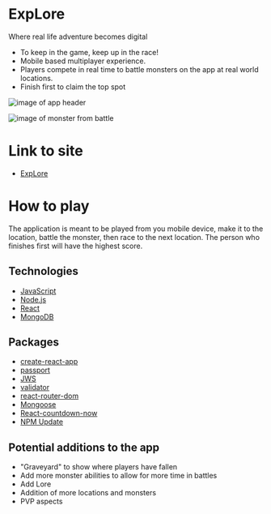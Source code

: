 # ExpLore

Where real life adventure becomes digital
* To keep in the game, keep up in the race!
* Mobile based multiplayer experience.
* Players compete in real time to battle monsters on the app at real world locations.
* Finish first to claim the top spot

![image of app header]()

![image of monster from battle]()

# Link to site

* [ExpLore](https://fierce-brook-85506.herokuapp.com/)

# How to play

The application is meant to be played from you mobile device, make it to the location, battle the monster, then race to the next location. The person who finishes first will have the highest score.

## Technologies 

* [JavaScript](https://devdocs.io/javascript/)
* [Node.js](https://nodejs.org/en/docs/)
* [React](https://reactjs.org/docs/getting-started.html)
* [MongoDB](https://docs.mongodb.com/manual/)

## Packages

* [create-react-app](https://www.npmjs.com/package/create-react-app)
* [passport](http://www.passportjs.org/)
* [JWS](https://www.npmjs.com/package/jws)
* [validator](https://www.npmjs.com/package/validator)
* [react-router-dom](https://reacttraining.com/react-router/web/guides/quick-start)
* [Mongoose](https://www.npmjs.com/package/mongoose)
* [React-countdown-now](https://www.npmjs.com/package/react-countdown-now)
* [NPM Update](https://docs.npmjs.com/cli/update.html)

## Potential additions to the app

* "Graveyard" to show where players have fallen
* Add more monster abilities to allow for more time in battles
* Add Lore
* Addition of more locations and monsters
* PVP aspects